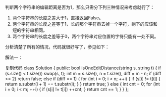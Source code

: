 判断两个字符串的编辑距离是否为1，那么只需分下列三种情况来考虑就行了：

1. 两个字符串的长度之差大于1，直接返回False。
2. 两个字符串的长度之差等于1，长的那个字符串去掉一个字符，剩下的应该和短的字符串相同。
3. 两个字符串的长度之差等于0，两个字符串对应位置的字符只能有一处不同。

分析清楚了所有的情况，代码就很好写了，参见如下：

解法一：

复制代码
class Solution {
public:
bool isOneEditDistance(string s, string t) {
if (s.size() < t.size()) swap(s, t);
int m = s.size(), n = t.size(), diff = m - n;
if (diff >= 2) return false;
else if (diff == 1) {
for (int i = 0; i < n; ++i) {
if (s[i] != t[i]) {
return s.substr(i + 1) == t.substr(i);
}
}
return true;
} else {
int cnt = 0;
for (int i = 0; i < m; ++i) {
if (s[i] != t[i]) ++cnt;
}
return cnt == 1;
}
}
};
